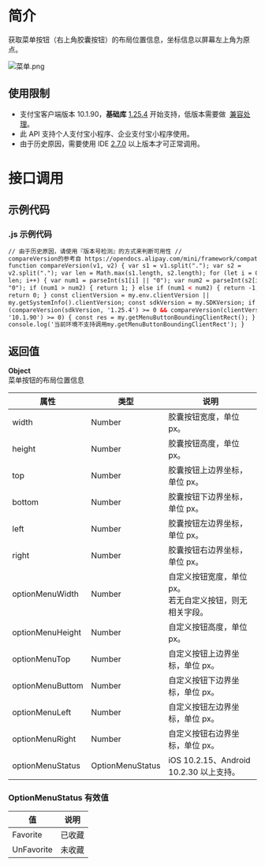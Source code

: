 # 简介

获取菜单按钮（右上角胶囊按钮）的布局位置信息，坐标信息以屏幕左上角为原点。

![菜单.png](https://cdn.nlark.com/yuque/0/2021/png/179989/1638855990915-c1522a27-33e7-45d0-9df6-187266b10ed5.png#align=left&display=inline&height=1082&margin=%5Bobject%20Object%5D&name=%E8%8F%9C%E5%8D%95.png&originHeight=2164&originWidth=1088&size=603496&status=done&style=none&width=544)

## 使用限制

- 支付宝客户端版本 10.1.90，**基础库** [1.25.4](https://opendocs.alipay.com/mini/framework/lib) 开始支持，低版本需要做  [兼容处理](https://docs.alipay.com/mini/framework/compatibility)。
- 此 API 支持个人支付宝小程序、企业支付宝小程序使用。
- 由于历史原因，需要使用 IDE [2.7.0](https://opendocs.alipay.com/mini/ide/download) 以上版本才可正常调用。

# 接口调用

## 示例代码

### .js 示例代码

```html
// 由于历史原因，请使用『版本号检测』的方式来判断可用性 //
compareVersion的参考自 https://opendocs.alipay.com/mini/framework/compatibility
function compareVersion(v1, v2) { var s1 = v1.split("."); var s2 =
v2.split("."); var len = Math.max(s1.length, s2.length); for (let i = 0; i <
len; i++) { var num1 = parseInt(s1[i] || "0"); var num2 = parseInt(s2[i] ||
"0"); if (num1 > num2) { return 1; } else if (num1 < num2) { return -1; } }
return 0; } const clientVersion = my.env.clientVersion ||
my.getSystemInfo().clientVersion; const sdkVersion = my.SDKVersion; if
(compareVersion(sdkVersion, '1.25.4') >= 0 && compareVersion(clientVersion,
'10.1.90') >= 0) { const res = my.getMenuButtonBoundingClientRect(); } else {
console.log('当前环境不支持调用my.getMenuButtonBoundingClientRect'); }
```

## 返回值

**Object**<br />菜单按钮的布局位置信息

| **属性** | **类型** | **说明** |
| --- | --- | --- |
| width | Number | 胶囊按钮宽度，单位 px。 |
| height | Number | 胶囊按钮高度，单位 px。 |
| top | Number | 胶囊按钮上边界坐标，单位 px。 |
| bottom | Number | 胶囊按钮下边界坐标，单位 px。 |
| left | Number | 胶囊按钮左边界坐标，单位 px。 |
| right | Number | 胶囊按钮右边界坐标，单位 px。 |
| optionMenuWidth | Number | 自定义按钮宽度，单位 px。<br />若无自定义按钮，则无相关字段。 |
| optionMenuHeight | Number | 自定义按钮高度，单位 px。 |
| optionMenuTop | Number | 自定义按钮上边界坐标，单位 px。 |
| optionMenuButtom | Number | 自定义按钮下边界坐标，单位 px。 |
| optionMenuLeft | Number | 自定义按钮左边界坐标，单位 px。 |
| optionMenuRight | Number | 自定义按钮右边界坐标，单位 px。 |
| optionMenuStatus | OptionMenuStatus | iOS 10.2.15、Android 10.2.30 以上支持。 |

### OptionMenuStatus 有效值

| **值**     | **说明** |
| ---------- | -------- |
| Favorite   | 已收藏   |
| UnFavorite | 未收藏   |
